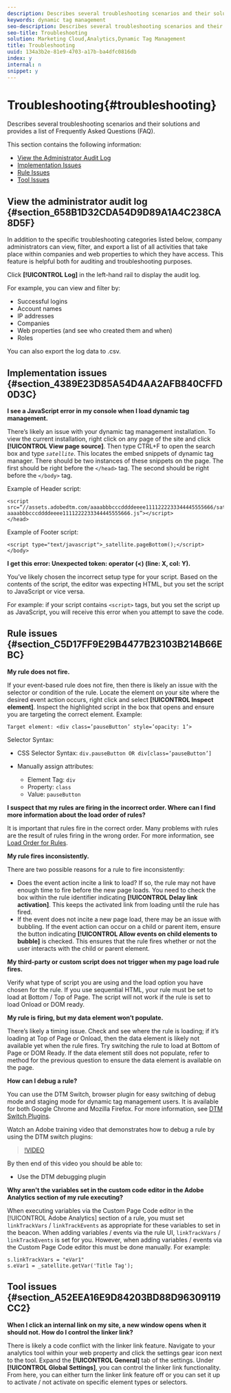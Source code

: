 ```yaml
---
description: Describes several troubleshooting scenarios and their solutions and provides a list of Frequently Asked Questions (FAQ).
keywords: dynamic tag management
seo-description: Describes several troubleshooting scenarios and their solutions and provides a list of Frequently Asked Questions (FAQ).
seo-title: Troubleshooting
solution: Marketing Cloud,Analytics,Dynamic Tag Management
title: Troubleshooting
uuid: 134a3b2e-81e9-4703-a17b-ba4dfc0816db
index: y
internal: n
snippet: y
---
```


# Troubleshooting{#troubleshooting}

Describes several troubleshooting scenarios and their solutions and provides a list of Frequently Asked Questions (FAQ).

This section contains the following information:

* [View the Administrator Audit Log](../administration/c-troubleshooting.md#section_658B1D32CDA54D9D89A1A4C238CA8D5F) 
* [Implementation Issues](../administration/c-troubleshooting.md#section_4389E23D85A54D4AA2AFB840CFFD0D3C) 
* [Rule Issues](../administration/c-troubleshooting.md#section_C5D17FF9E29B4477B23103B214B66EBC) 
* [Tool Issues](../administration/c-troubleshooting.md#section_A52EEA16E9D84203BD88D96309119CC2)

## View the administrator audit log {#section_658B1D32CDA54D9D89A1A4C238CA8D5F}

In addition to the specific troubleshooting categories listed below, company administrators can view, filter, and export a list of all activities that take place within companies and web properties to which they have access. This feature is helpful both for auditing and troubleshooting purposes.

Click **[!UICONTROL Log]** in the left-hand rail to display the audit log.

For example, you can view and filter by:

* Successful logins 
* Account names 
* IP addresses 
* Companies 
* Web properties (and see who created them and when) 
* Roles

You can also export the log data to .csv.

## Implementation issues {#section_4389E23D85A54D4AA2AFB840CFFD0D3C}

**I see a JavaScript error in my console when I load dynamic tag management.**

There’s likely an issue with your dynamic tag management installation. To view the current installation, right click on any page of the site and click **[!UICONTROL View page source]**. Then type CTRL+F to open the search box and type *`satellite`*. This locates the embed snippets of dynamic tag manager. There should be two instances of these snippets on the page. The first should be right before the `</head>` tag. The second should be right before the `</body>` tag.

Example of Header script:

```
<script src=“//assets.adobedtm.com/aaaabbbcccddddeeee1111222233344445555666/satelliteLib-aaaabbbcccddddeeee1111222233344445555666.js”></script> 
</head> 

```

Example of Footer script:

```
<script type="text/javascript">_satellite.pageBottom();</script> 
</body> 

```

**I get this error: Unexpected token: operator (<) (line: X, col: Y).**

You’ve likely chosen the incorrect setup type for your script. Based on the contents of the script, the editor was expecting HTML, but you set the script to JavaScript or vice versa.

For example: if your script contains `<script>` tags, but you set the script up as JavaScript, you will receive this error when you attempt to save the code.

## Rule issues {#section_C5D17FF9E29B4477B23103B214B66EBC}

**My rule does not fire.**

If your event-based rule does not fire, then there is likely an issue with the selector or condition of the rule. Locate the element on your site where the desired event action occurs, right click and select **[!UICONTROL Inspect element]**. Inspect the highlighted script in the box that opens and ensure you are targeting the correct element. Example:

```
Target element: <div class=’pauseButton’ style=’opacity: 1’>
```

Selector Syntax:

* CSS Selector Syntax: `div.pauseButton OR div[class=’pauseButton’]` 
* Manually assign attributes:

    * Element Tag: `div` 
    * Property: `class` 
    * Value: `pauseButton`

**I suspect that my rules are firing in the incorrect order. Where can I find more information about the load order of rules?**

It is important that rules fire in the correct order. Many problems with rules are the result of rules firing in the wrong order. For more information, see [Load Order for Rules](../managing-resources/rules.md#concept_D355ED29DDDF4725AA201DFF0178699C).

**My rule fires inconsistently.**

There are two possible reasons for a rule to fire inconsistently:

* Does the event action incite a link to load? If so, the rule may not have enough time to fire before the new page loads. You need to check the box within the rule identifier indicating **[!UICONTROL Delay link activation]**. This keeps the activated link from loading until the rule has fired. 
* If the event does not incite a new page load, there may be an issue with bubbling. If the event action can occur on a child or parent item, ensure the button indicating **[!UICONTROL Allow events on child elements to bubble]** is checked. This ensures that the rule fires whether or not the user interacts with the child or parent element.

**My third-party or custom script does not trigger when my page load rule fires.**

Verify what type of script you are using and the load option you have chosen for the rule. If you use sequential HTML, your rule must be set to load at Bottom / Top of Page. The script will not work if the rule is set to load Onload or DOM ready.

**My rule is firing, but my data element won’t populate.**

There’s likely a timing issue. Check and see where the rule is loading; if it’s loading at Top of Page or Onload, then the data element is likely not available yet when the rule fires. Try switching the rule to load at Bottom of Page or DOM Ready. If the data element still does not populate, refer to method for the previous question to ensure the data element is available on the page.

**How can I debug a rule?**

You can use the DTM Switch, browser plugin for easy switching of debug mode and staging mode for dynamic tag management users. It is available for both Google Chrome and Mozilla Firefox. For more information, see [DTM Switch Plugins](../managing-resources/plugins/c-dtm-switch-plugins.md#concept_B46CBAE51A7C47029669CF95DA8A1A98).

Watch an Adobe training video that demonstrates how to debug a rule by using the DTM switch plugins:

>[!VIDEO](https://video.tv.adobe.com/v/17169/)

By then end of this video you should be able to:

* Use the DTM debugging plugin

**Why aren't the variables set in the custom code editor in the Adobe Analytics section of my rule executing?**

When executing variables via the Custom Page Code editor in the [!UICONTROL Adobe Analytics] section of a rule, you must set `linkTrackVars` / `linkTrackEvents` as appropriate for these variables to set in the beacon. When adding variables / events via the rule UI, `linkTrackVars` / `linkTrackEvents` is set for you. However, when adding variables / events via the Custom Page Code editor this must be done manually. For example:

```
s.linkTrackVars = "eVar1" 
s.eVar1 = _satellite.getVar('Title Tag');
```

## Tool issues {#section_A52EEA16E9D84203BD88D96309119CC2}

**When I click an internal link on my site, a new window opens when it should not. How do I control the linker link?**

There is likely a code conflict with the linker link feature. Navigate to your analytics tool within your web property and click the settings gear icon next to the tool. Expand the **[!UICONTROL General]** tab of the settings. Under **[!UICONTROL Global Settings]**, you can control the linker link functionality. From here, you can either turn the linker link feature off or you can set it up to activate / not activate on specific element types or selectors. 
